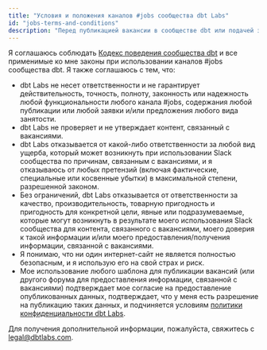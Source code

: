 ```yaml
---
title: "Условия и положения каналов #jobs сообщества dbt Labs"
id: "jobs-terms-and-conditions"
description: "Перед публикацией вакансии в сообществе dbt или подачей заявки ознакомьтесь с этими условиями и положениями."
---
```


Я соглашаюсь соблюдать [Кодекс поведения сообщества dbt](/community/resources/code-of-conduct) и все применимые ко мне законы при использовании каналов #jobs сообщества dbt. Я также соглашаюсь с тем, что:

- dbt Labs не несет ответственности и не гарантирует действительность, точность, полноту, законность или надежность любой функциональности любого канала #jobs, содержания любой публикации или любой заявки и/или предложения любого вида занятости.
- dbt Labs не проверяет и не утверждает контент, связанный с вакансиями.
- dbt Labs отказывается от какой-либо ответственности за любой вид ущерба, который может возникнуть при использовании Slack сообщества по причинам, связанным с вакансиями, и я отказываюсь от любых претензий (включая фактические, специальные или косвенные убытки) в максимальной степени, разрешенной законом.
- Без ограничений, dbt Labs отказывается от ответственности за качество, производительность, товарную пригодность и пригодность для конкретной цели, явные или подразумеваемые, которые могут возникнуть в результате моего использования Slack сообщества для контента, связанного с вакансиями, моего доверия к такой информации и/или моего предоставления/получения информации, связанной с вакансиями.
- Я понимаю, что ни один интернет-сайт не является полностью безопасным, и я использую его на свой страх и риск.
- Мое использование любого шаблона для публикации вакансий (или другого форума для предоставления информации, связанной с вакансиями) подтверждает мое согласие на предоставление опубликованных данных, подтверждает, что у меня есть разрешение на публикацию таких данных, и подчиняется условиям [политики конфиденциальности dbt Labs](https://www.getdbt.com/cloud/privacy-policy).

Для получения дополнительной информации, пожалуйста, свяжитесь с [legal@dbtlabs.com](mailto:legal@dbtlabs.com).